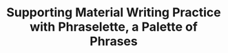 ---
title: "Supporting Material Writing Practice with Phraselette, a Palette of Phrases"
categories: publications
# pdf : CHI2022-TaleBrush.pdf
# link: https://arxiv.org/abs/2503.06335
authors: Alex Calderwood, John Joon Young Chung, Yuqian Sun, Melissa Roemmele, Max Kreminski
# image: 2025_phraselette.png
venue : DIS2025
type : demo
selected: false
# bibtex: "@inbook{chung2021talebrush,
# author = {Chung, John Joon Young and Kim, Wooseok and Yoo, Kang Min and Lee, Hwaran and Adar, Eytan and Chang, Minsuk},
# title = {TaleBrush: Sketching Stories with Generative Pretrained Language Models},
# year = {2024},
# publisher = {Association for Computing Machinery},
# address = {New York, NY, USA},
# booktitle = {Proceedings of the 2024 CHI Conference on Human Factors in Computing Systems}
# }"
layout: publications_single
# project_page: https://johnr0.github.io/publications/TaleBrush_CHI2022/
tags:
  - Creative Writing, Language Models, Poetry, Artistic Support Tool, CST, Material, Search
---
